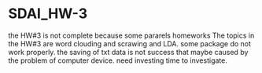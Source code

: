 # SDAI_HW-3
the HW#3 is not complete because some pararels homeworks
The topics in the HW#3 are word clouding and scrawing and LDA. some package do not work properly. the saving of txt data is not success that maybe caused by the problem of computer device. need investing time to investigate.
